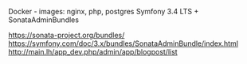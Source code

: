 Docker - images: nginx, php, postgres
Symfony 3.4 LTS + SonataAdminBundles

https://sonata-project.org/bundles/
https://symfony.com/doc/3.x/bundles/SonataAdminBundle/index.html
http://main.lh/app_dev.php/admin/app/blogpost/list